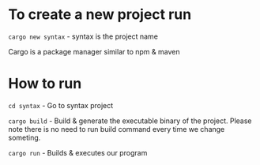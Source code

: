 # To create a new project run 
`cargo new syntax` - syntax is the project name

Cargo is a package manager similar to npm & maven

# How to run
`cd syntax` - Go to syntax project

`cargo build` - Build & generate the executable binary of the project. Please note there is no need to run build command every time we change someting.

`cargo run` - Builds & executes our program 




